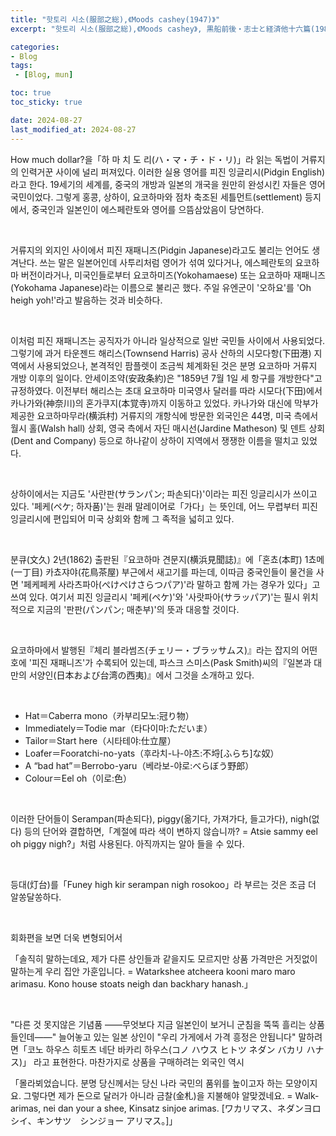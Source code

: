 ```yaml
---
title: "핫토리 시소(服部之総),《Moods cashey(1947)》"
excerpt: "핫토리 시소(服部之総),《Moods cashey》, 黒船前後・志士と経済他十六篇(1981)에서 옮김, 이와나미 쇼텐(岩波書店), 1947."

categories:
- Blog
tags:
 - [Blog, mun]

toc: true
toc_sticky: true

date: 2024-08-27
last_modified_at: 2024-08-27
---
```


How much dollar?을「하 마 치 도 리(ハ・マ・チ・ド・リ)」라 읽는 독법이 거류지의 인력거꾼 사이에 널리 퍼져있다. 이러한 실용 영어를 피진 잉글리시(Pidgin English)라고 한다. 19세기의 세계를, 중국의 개방과 일본의 개국을 원만히 완성시킨 자들은 영어국민이었다. 그렇게 홍콩, 상하이, 요코하마와 점차 축조된 세틀먼트(settlement) 등지에서, 중국인과 일본인이 에스페란토와 영어를 으뜸삼았음이 당연하다.

&nbsp;

거류지의 외지인 사이에서 피진 재패니즈(Pidgin Japanese)라고도 불리는 언어도 생겨난다. 쓰는 말은 일본어인데 사투리처럼 영어가 섞여 있다거나, 에스페란토의 요코하마 버전이라거나, 미국인들로부터 요코하미즈(Yokohamaese) 또는 요코하마 재패니즈(Yokohama Japanese)라는 이름으로 불리곤 했다. 주일 유엔군이 '오하요'를 'Oh heigh yoh!'라고 발음하는 것과 비슷하다.

&nbsp;

이처럼 피진 재패니즈는 공직자가 아니라 일상적으로 일반 국민들 사이에서 사용되었다. 그렇기에 과거 타운젠드 해리스(Townsend Harris) 공사 산하의 시모다항(下田港) 지역에서 사용되었으나, 본격적인 팜플렛이 조금씩 체계화된 것은 분명 요코하마 거류지 개방 이후의 일이다. 안세이조약(安政条約)은 "1859년 7월 1일 세 항구를 개방한다"고 규정하였다. 이전부터 해리스는 초대 요코하마 미국영사 달러를 따라 시모다(下田)에서 카나가와(神奈川)의 혼가쿠지(本覚寺)까지 이동하고 있었다. 카나가와 대신에 막부가 제공한 요코하마무라(横浜村) 거류지의 개항식에 방문한 외국인은 44명, 미국 측에서 월시 홀(Walsh hall) 상회, 영국 측에서 자딘 매시선(Jardine Matheson) 및 덴트 상회(Dent and Company) 등으로 하나같이 상하이 지역에서 쟁쟁한 이름을 떨치고 있었다.

&nbsp;

상하이에서는 지금도 '사란판(サランパン; 파손되다)'이라는 피진 잉글리시가 쓰이고 있다. '페케(ペケ; 하자품)'는 원래 말레이어로「가다」는 뜻인데, 어느 무렵부터 피진 잉글리시에 편입되어 미국 상회와 함께 그 족적을 넓히고 있다.

&nbsp;

분큐(文久) 2년(1862) 출판된『요코하마 견문지(横浜見聞誌)』에「혼쵸(本町) 1쵸메(一丁目) 카쵸쟈야(花鳥茶屋) 부근에서 새고기를 파는데, 이따금 중국인들이 물건을 사면 '페케페케 사라츠파아(ぺけぺけさらつパア)'라 말하고 함께 가는 경우가 있다」고 쓰여 있다. 여기서 피진 잉글리시 '페케(ペケ)'와 '사랏파아(サラッパア)'는 필시 위치적으로 지금의 '판판(パンパン; 매춘부)'의 뜻과 대응할 것이다.

&nbsp;

요코하마에서 발행된『체리 블라썸즈(チェリー・ブラッサムス)』라는 잡지의 어떤 호에 '피진 재패니즈'가 수록되어 있는데, 파스크 스미스(Pask Smith)씨의『일본과 대만의 서양인(日本および台湾の西夷)』에서 그것을 소개하고 있다.

&nbsp;

* Hat＝Caberra mono（카부리모노:冠り物）
* Immediately＝Todie mar（타다이마:ただいま）
* Tailor＝Start here（시타테야:仕立屋）
* Loafer＝Fooratchi-no-yats（후라치-나-야츠:不埒[ふらち]な奴）
* A “bad hat”＝Berrobo-yaru（베라보-야로:べらぼう野郎）
* Colour＝Eel oh（이로:色）

&nbsp;

이러한 단어들이 Serampan(파손되다), piggy(옮기다, 가져가다, 들고가다), nigh(없다) 등의 단어와 결합하면,「계절에 따라 색이 변하지 않습니까? = Atsie sammy eel oh piggy nigh?」처럼 사용된다. 아직까지는 알아 들을 수 있다.

&nbsp;

등대(灯台)를「Funey high kir serampan nigh rosokoo」라 부르는 것은 조금 더 알쏭달쏭하다.

&nbsp;

회화편을 보면 더욱 변형되어서

「솔직히 말하는데요, 제가 다른 상인들과 같을지도 모르지만 상품 가격만은 거짓없이 말하는게 우리 집안 가훈입니다. = Watarkshee atcheera kooni maro maro arimasu. Kono house stoats neigh dan backhary hanash.」

&nbsp;

"다른 것 못지않은 기념품 ――무엇보다 지금 일본인이 보거니 군침을 뚝뚝 흘리는 상품들인데――" 늘어놓고 있는 일본 상인이 "우리 가게에서 가격 흥정은 안됩니다" 말하려면「코노 하우스 히토츠 네단 바카리 하우스(コノ ハウス ヒトツ ネダン バカリ ハナス)」 라고 표현한다. 마찬가지로 상품을 구매하려는 외국인 역시

「몰라뵈었습니다. 분명 당신께서는 당신 나라 국민의 품위를 높이고자 하는 모양이지요. 그렇다면 제가 돈으로 달러가 아니라 금찰(金札)을 지불해야 알맞겠네요. = Walk-arimas, nei dan your a shee, Kinsatz sinjoe arimas. [ワカリマス、ネダンヨロシイ、キンサツ　シンジョー アリマス。]」
